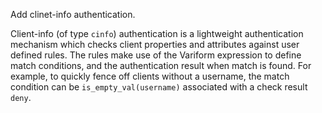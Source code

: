 Add clinet-info authentication.

Client-info (of type `cinfo`) authentication is a lightweight authentication mechanism which checks client properties and attributes against user defined rules.
The rules make use of the Variform expression to define match conditions, and the authentication result when match is found.
For example, to quickly fence off clients without a username, the match condition can be `is_empty_val(username)` associated with a check result `deny`.
